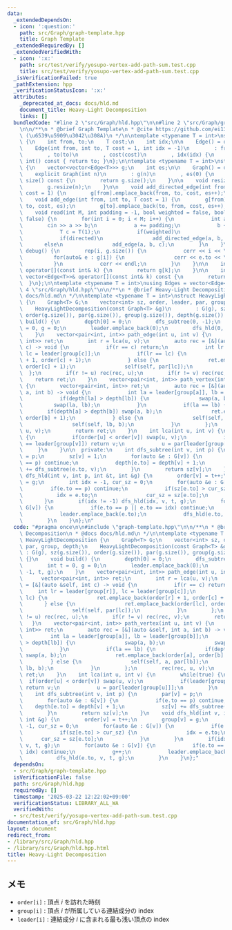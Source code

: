 ```yaml
---
data:
  _extendedDependsOn:
  - icon: ':question:'
    path: src/Graph/graph-template.hpp
    title: Graph Template
  _extendedRequiredBy: []
  _extendedVerifiedWith:
  - icon: ':x:'
    path: src/test/verify/yosupo-vertex-add-path-sum.test.cpp
    title: src/test/verify/yosupo-vertex-add-path-sum.test.cpp
  _isVerificationFailed: true
  _pathExtension: hpp
  _verificationStatusIcon: ':x:'
  attributes:
    _deprecated_at_docs: docs/hld.md
    document_title: Heavy-Light Decomposition
    links: []
  bundledCode: "#line 2 \"src/Graph/hld.hpp\"\n\n#line 2 \"src/Graph/graph-template.hpp\"\
    \n\n/**\n * @brief Graph Template\n * @cite https://github.com/ei1333/library/blob/master/graph/graph-template.hpp\
    \ (\u6539\u5909\u3042\u308A)\n */\n\ntemplate <typename T = int>\nstruct Edge\
    \ {\n    int from, to;\n    T cost;\n    int idx;\n\n    Edge() = default;\n\n\
    \    Edge(int from, int to, T cost = 1, int idx = -1)\n        : from(from)\n\
    \        , to(to)\n        , cost(cost)\n        , idx(idx) {\n    }\n\n    operator\
    \ int() const { return to; }\n};\n\ntemplate <typename T = int>\nstruct Graph\
    \ {\n    vector<vector<Edge<T>>> g;\n    int es;\n\n    Graph() = default;\n\n\
    \    explicit Graph(int n)\n        : g(n)\n        , es(0) {\n    }\n\n    size_t\
    \ size() const {\n        return g.size();\n    }\n\n    void resize(int n) {\n\
    \        g.resize(n);\n    }\n\n    void add_directed_edge(int from, int to, T\
    \ cost = 1) {\n        g[from].emplace_back(from, to, cost, es++);\n    }\n\n\
    \    void add_edge(int from, int to, T cost = 1) {\n        g[from].emplace_back(from,\
    \ to, cost, es);\n        g[to].emplace_back(to, from, cost, es++);\n    }\n\n\
    \    void read(int M, int padding = -1, bool weighted = false, bool directed =\
    \ false) {\n        for(int i = 0; i < M; i++) {\n            int a, b;\n    \
    \        cin >> a >> b;\n            a += padding;\n            b += padding;\n\
    \            T c = T(1);\n            if(weighted)\n                cin >> c;\n\
    \            if(directed)\n                add_directed_edge(a, b, c);\n     \
    \       else\n                add_edge(a, b, c);\n        }\n    }\n\n    void\
    \ debug() {\n        rep(i, g.size()) {\n            cerr << i << \": \";\n  \
    \          for(auto& e : g[i]) {\n                cerr << e.to << \", \";\n  \
    \          }\n            cerr << endl;\n        }\n    }\n\n    inline vector<Edge<T>>&\
    \ operator[](const int& k) {\n        return g[k];\n    }\n\n    inline const\
    \ vector<Edge<T>>& operator[](const int& k) const {\n        return g[k];\n  \
    \  }\n};\n\ntemplate <typename T = int>\nusing Edges = vector<Edge<T>>;\n#line\
    \ 4 \"src/Graph/hld.hpp\"\n\n/**\n * @brief Heavy-Light Decomposition\n * @docs\
    \ docs/hld.md\n */\n\ntemplate <typename T = int>\nstruct HeavyLightDecomposition\
    \ {\n    Graph<T> G;\n    vector<int> sz, order, leader, par, group, depth;\n\
    \    HeavyLightDecomposition(const Graph<T> &g)\n        : G(g), sz(g.size()),\
    \ order(g.size()), par(g.size()), group(g.size()), depth(g.size()) {}\n    void\
    \ build() {\n        depth[0] = 0;\n        dfs_subtree(0, -1);\n        int t\
    \ = 0, g = 0;\n        leader.emplace_back(0);\n        dfs_hld(0, -1, t, g);\n\
    \    }\n    vector<pair<int, int>> path_edge(int u, int v) {\n        vector<pair<int,\
    \ int>> ret;\n        int r = lca(u, v);\n        auto rec = [&](auto &self, int\
    \ c) -> void {\n            if(r == c) return;\n            int lr = leader[group[r]],\
    \ lc = leader[group[c]];\n            if(lr == lc) {\n                ret.emplace_back(order[r]\
    \ + 1, order[c] + 1);\n            } else {\n                ret.emplace_back(order[lc],\
    \ order[c] + 1);\n                self(self, par[lc]);\n            }\n      \
    \  };\n        if(r != u) rec(rec, u);\n        if(r != v) rec(rec, v);\n    \
    \    return ret;\n    }\n    vector<pair<int, int>> path_vertex(int u, int v)\
    \ {\n        vector<pair<int, int>> ret;\n        auto rec = [&](auto &self, int\
    \ a, int b) -> void {\n            int la = leader[group[a]], lb = leader[group[b]];\n\
    \            if(depth[la] > depth[lb]) {\n                swap(a, b);\n      \
    \          swap(la, lb);\n            }\n            if(la == lb) {\n        \
    \        if(depth[a] > depth[b]) swap(a, b);\n                ret.emplace_back(order[a],\
    \ order[b] + 1);\n            } else {\n                self(self, a, par[lb]);\n\
    \                self(self, lb, b);\n            }\n        };\n        rec(rec,\
    \ u, v);\n        return ret;\n    }\n    int lca(int u, int v) {\n        while(true)\
    \ {\n            if(order[u] < order[v]) swap(u, v);\n            if(leader[group[u]]\
    \ == leader[group[v]]) return v;\n            u = par[leader[group[u]]];\n   \
    \     }\n    }\n\n  private:\n    int dfs_subtree(int v, int p) {\n        par[v]\
    \ = p;\n        sz[v] = 1;\n        for(auto &e : G[v]) {\n            if(e.to\
    \ == p) continue;\n            depth[e.to] = depth[v] + 1;\n            sz[v]\
    \ += dfs_subtree(e.to, v);\n        }\n        return sz[v];\n    }\n    void\
    \ dfs_hld(int v, int p, int &t, int &g) {\n        order[v] = t++;\n        group[v]\
    \ = g;\n        int idx = -1, cur_sz = 0;\n        for(auto &e : G[v]) {\n   \
    \         if(e.to == p) continue;\n            if(sz[e.to] > cur_sz) {\n     \
    \           idx = e.to;\n                cur_sz = sz[e.to];\n            }\n \
    \       }\n        if(idx != -1) dfs_hld(idx, v, t, g);\n        for(auto &e :\
    \ G[v]) {\n            if(e.to == p || e.to == idx) continue;\n            g++;\n\
    \            leader.emplace_back(e.to);\n            dfs_hld(e.to, v, t, g);\n\
    \        }\n    }\n};\n"
  code: "#pragma once\n\n#include \"graph-template.hpp\"\n\n/**\n * @brief Heavy-Light\
    \ Decomposition\n * @docs docs/hld.md\n */\n\ntemplate <typename T = int>\nstruct\
    \ HeavyLightDecomposition {\n    Graph<T> G;\n    vector<int> sz, order, leader,\
    \ par, group, depth;\n    HeavyLightDecomposition(const Graph<T> &g)\n       \
    \ : G(g), sz(g.size()), order(g.size()), par(g.size()), group(g.size()), depth(g.size())\
    \ {}\n    void build() {\n        depth[0] = 0;\n        dfs_subtree(0, -1);\n\
    \        int t = 0, g = 0;\n        leader.emplace_back(0);\n        dfs_hld(0,\
    \ -1, t, g);\n    }\n    vector<pair<int, int>> path_edge(int u, int v) {\n  \
    \      vector<pair<int, int>> ret;\n        int r = lca(u, v);\n        auto rec\
    \ = [&](auto &self, int c) -> void {\n            if(r == c) return;\n       \
    \     int lr = leader[group[r]], lc = leader[group[c]];\n            if(lr ==\
    \ lc) {\n                ret.emplace_back(order[r] + 1, order[c] + 1);\n     \
    \       } else {\n                ret.emplace_back(order[lc], order[c] + 1);\n\
    \                self(self, par[lc]);\n            }\n        };\n        if(r\
    \ != u) rec(rec, u);\n        if(r != v) rec(rec, v);\n        return ret;\n \
    \   }\n    vector<pair<int, int>> path_vertex(int u, int v) {\n        vector<pair<int,\
    \ int>> ret;\n        auto rec = [&](auto &self, int a, int b) -> void {\n   \
    \         int la = leader[group[a]], lb = leader[group[b]];\n            if(depth[la]\
    \ > depth[lb]) {\n                swap(a, b);\n                swap(la, lb);\n\
    \            }\n            if(la == lb) {\n                if(depth[a] > depth[b])\
    \ swap(a, b);\n                ret.emplace_back(order[a], order[b] + 1);\n   \
    \         } else {\n                self(self, a, par[lb]);\n                self(self,\
    \ lb, b);\n            }\n        };\n        rec(rec, u, v);\n        return\
    \ ret;\n    }\n    int lca(int u, int v) {\n        while(true) {\n          \
    \  if(order[u] < order[v]) swap(u, v);\n            if(leader[group[u]] == leader[group[v]])\
    \ return v;\n            u = par[leader[group[u]]];\n        }\n    }\n\n  private:\n\
    \    int dfs_subtree(int v, int p) {\n        par[v] = p;\n        sz[v] = 1;\n\
    \        for(auto &e : G[v]) {\n            if(e.to == p) continue;\n        \
    \    depth[e.to] = depth[v] + 1;\n            sz[v] += dfs_subtree(e.to, v);\n\
    \        }\n        return sz[v];\n    }\n    void dfs_hld(int v, int p, int &t,\
    \ int &g) {\n        order[v] = t++;\n        group[v] = g;\n        int idx =\
    \ -1, cur_sz = 0;\n        for(auto &e : G[v]) {\n            if(e.to == p) continue;\n\
    \            if(sz[e.to] > cur_sz) {\n                idx = e.to;\n          \
    \      cur_sz = sz[e.to];\n            }\n        }\n        if(idx != -1) dfs_hld(idx,\
    \ v, t, g);\n        for(auto &e : G[v]) {\n            if(e.to == p || e.to ==\
    \ idx) continue;\n            g++;\n            leader.emplace_back(e.to);\n \
    \           dfs_hld(e.to, v, t, g);\n        }\n    }\n};"
  dependsOn:
  - src/Graph/graph-template.hpp
  isVerificationFile: false
  path: src/Graph/hld.hpp
  requiredBy: []
  timestamp: '2025-03-22 12:22:02+09:00'
  verificationStatus: LIBRARY_ALL_WA
  verifiedWith:
  - src/test/verify/yosupo-vertex-add-path-sum.test.cpp
documentation_of: src/Graph/hld.hpp
layout: document
redirect_from:
- /library/src/Graph/hld.hpp
- /library/src/Graph/hld.hpp.html
title: Heavy-Light Decomposition
---
```

## メモ

- `order[i]` : 頂点 $i$ を訪れた時刻
- `group[i]` : 頂点 $i$ が所属している連結成分の index
- `leader[i]` : 連結成分 $i$ に含まれる最も浅い頂点の index